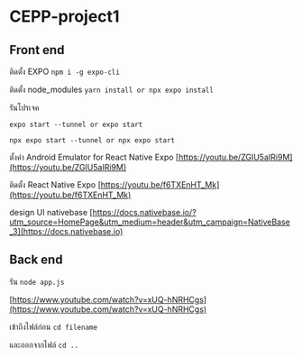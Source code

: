 # CEPP-project1

##  Front end

ติดตั้ง EXPO ```npm i -g expo-cli ```

ติดตั้ง node_modules ```yarn install or npx expo install```

รันโปรเจค

```
expo start --tunnel or expo start 
```
```
npx expo start --tunnel or npx expo start
```

ตั้งค่า Android Emulator for React Native Expo [https://youtu.be/ZGIU5aIRi9M](https://youtu.be/ZGIU5aIRi9M)

ติดตั้ง React Native Expo [https://youtu.be/f6TXEnHT_Mk](https://youtu.be/f6TXEnHT_Mk)

design UI nativebase [https://docs.nativebase.io/?utm_source=HomePage&utm_medium=header&utm_campaign=NativeBase_3](https://docs.nativebase.io)

##  Back end

รัน ``` node app.js ```

[https://www.youtube.com/watch?v=xUQ-hNRHCgs](https://www.youtube.com/watch?v=xUQ-hNRHCgs)

เข้าถึงไฟล์ก่อน  ``` cd filename ```

และออกจากไฟล์ ``` cd .. ```
